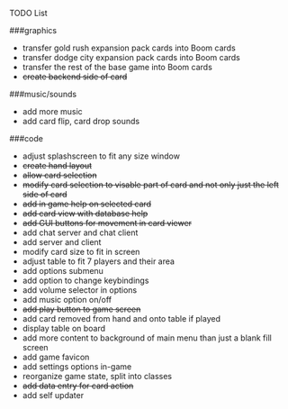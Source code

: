 TODO List

###graphics
* transfer gold rush expansion pack cards into Boom cards
* transfer dodge city expansion pack cards into Boom cards
* transfer the rest of the base game into Boom cards
* ~~create backend side of card~~

###music/sounds
* add more music
* add card flip, card drop sounds

###code
* adjust splashscreen to fit any size window
* ~~create hand layout~~
* ~~allow card selection~~
* ~~modify card selection to visable part of card and not only just the left side of card~~
* ~~add in game help on selected card~~
* ~~add card view with database help~~
* ~~add GUI buttons for movement in card viewer~~ 
* add chat server and chat client
* add server and client
* modify card size to fit in screen
* adjust table to fit 7 players and their area
* add options submenu
* add option to change keybindings
* add volume selector in options
* add music option on/off
* ~~add play button to game screen~~
* add card removed from hand and onto table if played
* display table on board
* add more content to background of main menu than just a blank fill screen
* add game favicon
* add settings options in-game
* reorganize game state, split into classes
* ~~add data entry for card action~~
* add self updater

